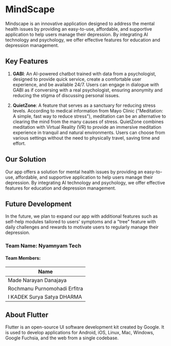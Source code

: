 # MindScape

Mindscape is an innovative application designed to address the mental health issues by providing an easy-to-use, affordable, and supportive application to help users manage their depression. By integrating AI technology and psychology, we offer effective features for education and depression management.

## Key Features

1. **GABI**: An AI-powered chatbot trained with data from a psychologist, designed to provide quick service, create a comfortable user experience, and be available 24/7. Users can engage in dialogue with GABI as if conversing with a real psychologist, ensuring anonymity and reducing the stigma of discussing personal issues.

2. **QuietZone**: A feature that serves as a sanctuary for reducing stress levels. According to medical information from Mayo Clinic ("Meditation: A simple, fast way to reduce stress"), meditation can be an alternative to clearing the mind from the many causes of stress. QuietZone combines meditation with Virtual Reality (VR) to provide an immersive meditation experience in tranquil and natural environments. Users can choose from various settings without the need to physically travel, saving time and effort.

## Our Solution

Our app offers a solution for mental health issues by providing an easy-to-use, affordable, and supportive application to help users manage their depression. By integrating AI technology and psychology, we offer effective features for education and depression management.

## Future Development

In the future, we plan to expand our app with additional features such as self-help modules tailored to users' symptoms and a "tree" feature with daily challenges and rewards to motivate users to regularly manage their depression.

### Team Name: Nyamnyam Tech

#### Team Members:

| Name |
|------|
| Made Narayan Danajaya |
| Rochmanu Purnomohadi Erfitra |
| I KADEK Surya Satya DHARMA |

## About Flutter

Flutter is an open-source UI software development kit created by Google. It is used to develop applications for Android, iOS, Linux, Mac, Windows, Google Fuchsia, and the web from a single codebase.
